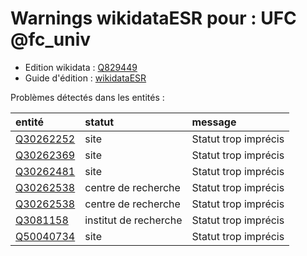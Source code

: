 Warnings wikidataESR pour : UFC @fc_univ
================

- Edition wikidata : [Q829449](https://www.wikidata.org/wiki/Q829449)
- Guide d'édition : [wikidataESR](https://github.com/cpesr/wikidataESR/)



Problèmes détectés dans les entités :

|entité                                               |statut                |message              |
|:----------------------------------------------------|:---------------------|:--------------------|
|[Q30262252](https://www.wikidata.org/wiki/Q30262252) |site                  |Statut trop imprécis |
|[Q30262369](https://www.wikidata.org/wiki/Q30262369) |site                  |Statut trop imprécis |
|[Q30262481](https://www.wikidata.org/wiki/Q30262481) |site                  |Statut trop imprécis |
|[Q30262538](https://www.wikidata.org/wiki/Q30262538) |centre de recherche   |Statut trop imprécis |
|[Q30262538](https://www.wikidata.org/wiki/Q30262538) |centre de recherche   |Statut trop imprécis |
|[Q3081158](https://www.wikidata.org/wiki/Q3081158)   |institut de recherche |Statut trop imprécis |
|[Q50040734](https://www.wikidata.org/wiki/Q50040734) |site                  |Statut trop imprécis |
